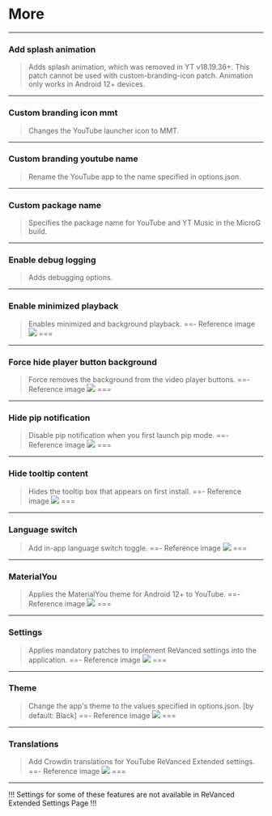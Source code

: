 # More
---
### Add splash animation
>Adds splash animation, which was removed in YT v18.19.36+. This patch cannot be used with custom-branding-icon patch.
>Animation only works in Android 12+ devices.
---
### Custom branding icon mmt
>Changes the YouTube launcher icon to MMT.
---
### Custom branding youtube name
>Rename the YouTube app to the name specified in options.json.
---
### Custom package name
>Specifies the package name for YouTube and YT Music in the MicroG build.
---
### Enable debug logging
>Adds debugging options.
---
### Enable minimized playback
>Enables minimized and background playback.
==- Reference image
![](/assets/youtube/more/Enable-minimized-playback.jpg)
===
---
### Force hide player button background
>Force removes the background from the video player buttons.
==- Reference image
![](/assets/youtube/more/Force-hide-player-button-background.jpg)
===
---
### Hide pip notification
>Disable pip notification when you first launch pip mode.
==- Reference image
![](/assets/youtube/more/Hide-pip-notification.jpg)
===
---
### Hide tooltip content
>Hides the tooltip box that appears on first install.
==- Reference image
![](/assets/youtube/more/Hide-tooltip-content.jpg)
===
---
### Language switch
>Add in-app language switch toggle.
==- Reference image
![](/assets/youtube/more/Language-switch.jpg)
===
---
### MaterialYou
>Applies the MaterialYou theme for Android 12+ to YouTube.
==- Reference image
![](/assets/youtube/more/MaterialYou.jpg)
===
---
### Settings
>Applies mandatory patches to implement ReVanced settings into the application.
==- Reference image
![](/assets/youtube/more/settings.jpg)
===
---
### Theme
>Change the app's theme to the values specified in options.json. [by default: Black]
==- Reference image
![](/assets/youtube/more/Theme.jpg)
===
---
### Translations
>Add Crowdin translations for YouTube ReVanced Extended settings.
==- Reference image
![](/assets/youtube/more/Translations.jpg)
===
---
!!!
Settings for some of these features are not available in ReVanced Extended Settings Page
!!!